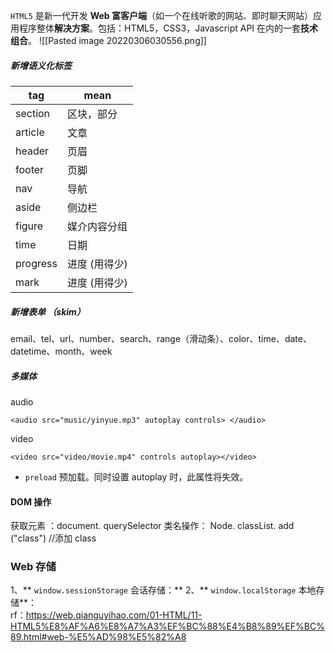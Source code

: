 `HTML5` 是新一代开发 **Web 富客户端**（如一个在线听歌的网站、即时聊天网站）应用程序整体**解决方案**。包括：HTML5，CSS3，Javascript API 在内的一套**技术组合**。
![[Pasted image 20220306030556.png]]
##### 新增语义化标签

| tag      | mean          |
| -------- | ------------- |
| section  | 区块，部分    |
| article  | 文章          |
| header   | 页眉          |
| footer   | 页脚          |
| nav      | 导航          |
| aside    | 侧边栏        |
| figure   | 媒介内容分组  |
| time     | 日期          |
| progress | 进度 (用得少) |
| mark     | 进度 (用得少) |

##### 新增表单 （skim）
email、tel、url、number、search、range（滑动条）、color、time、date、datetime、month、week

##### 多媒体
audio
```
<audio src="music/yinyue.mp3" autoplay controls> </audio>
```
video
```
<video src="video/movie.mp4" controls autoplay></video>
```
-   `preload` 预加载。同时设置 autoplay 时，此属性将失效。
#### DOM 操作
获取元素 ：document. querySelector
类名操作： Node. classList. add ("class")    //添加 class
### Web 存储
1、** `window.sessionStorage` 会话存储：**
2、** `window.localStorage` 本地存储**：   
rf：https://web.qianguyihao.com/01-HTML/11-HTML5%E8%AF%A6%E8%A7%A3%EF%BC%88%E4%B8%89%EF%BC%89.html#web-%E5%AD%98%E5%82%A8
